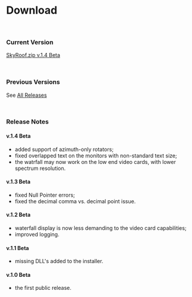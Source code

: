 # Download

<br>

### Current Version

[SkyRoof.zip v.1.4 Beta](https://github.com/VE3NEA/SkyRoof/releases/download/v.1.4-beta/SkyRoof.zip)

<br>

### Previous Versions

See [All Releases](https://github.com/VE3NEA/SkyRoof/releases)

<br>

### Release Notes

#### v.1.4 Beta

- added support of azimuth-only rotators;
- fixed overlapped text on the monitors with non-standard text size;
- the watrfall may now work on the low end video cards, with lower spectrum resolution.

#### v.1.3 Beta

- fixed Null Pointer errors;
- fixed the decimal comma vs. decimal point issue.

#### v.1.2 Beta

- waterfall display is now less demanding to the video card capabilities;
- improved logging.

#### v.1.1 Beta

- missing DLL's added to the installer.

#### v.1.0 Beta

- the first public release.
